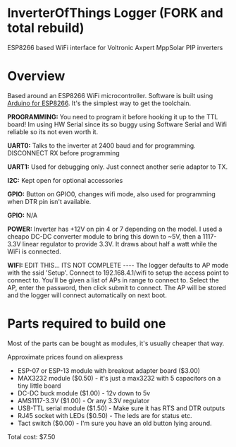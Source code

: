 # InverterOfThings Logger (FORK and total rebuild)
ESP8266 based WiFi interface for Voltronic Axpert MppSolar PIP inverters



# Overview
Based around an ESP8266 WiFi microcontroller.
Software is built using [Arduino for ESP8266](https://github.com/esp8266/Arduino). It's the simplest way to get the toolchain.

**PROGRAMMING:** You need to program it before hooking it up to the TTL board! Im using HW Serial since its so buggy using Software Serial and Wifi reliable so its not even worth it.

**UART0:** Talks to the inverter at 2400 baud and for programming. DISCONNECT RX before programming

**UART1:** Used for debugging only. Just connect another serie adaptor to TX.


**I2C:** Kept open for optional accessories

**GPIO:** Button on GPIO0, changes wifi mode, also used for programming when DTR pin isn't available.

**GPIO:** N/A

**POWER:** Inverter has +12V on pin 4 or 7 depending on the model. I used a cheapo DC-DC converter module to bring this down to ~5V, then a 1117-3.3V linear regulator to provide 3.3V. It draws about half a watt while the WiFi is connected.

**WIFI:** EDIT THIS... ITS NOT COMPLETE ---- The logger defaults to AP mode with the ssid 'Setup'. Connect to 192.168.4.1/wifi to setup the access point to connect to. You'll be given a list of APs in range to connect to. Select the AP, enter the password, then click submit to connect. The AP will be stored and the logger will connect automatically on next boot.

# Parts required to build one

Most of the parts can be bought as modules, it's usually cheaper that way.

Approximate prices found on aliexpress
- ESP-07 or ESP-13 module with breakout adapter board ($3.00)
- MAX3232 module ($0.50) - it's just a max3232 with 5 capacitors on a tiny little board
- DC-DC buck module ($1.00) - 12v down to 5v
- AMS1117-3.3V ($1.00) - Or any 3.3V regulator
- USB-TTL serial module ($1.50) - Make sure it has RTS and DTR outputs
- RJ45 socket with LEDs ($0.50) - The leds are for status etc.
- Tact switch ($0.00) - I'm sure you have an old button lying around.

Total cost: $7.50

